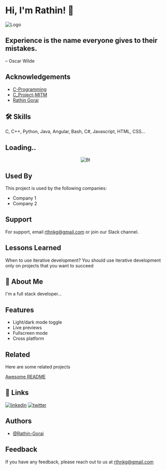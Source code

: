 
# Hi, I'm Rathin! 👋

  
![Logo](https://i.cdn.turner.com/money/technology/superhero-hackers/confessions-of-a-hacktivist/media/animated-gifs/hacktivist_scn03_120315.gif)

    
## Experience is the name everyone gives to their mistakes.

– Oscar Wilde


## Acknowledgements

 - [C-Programming](https://github.com/Rathin-Gorai/C-Programming)
 - [C_Project-MITM](https://github.com/Rathin-Gorai/C_Project_MITM)
 - [Rathin Gorai](https://github.com/Rathin-Gorai)

  
## 🛠 Skills
C, C++, Python, Java, Angular, Bash, C#, Javascript, HTML, CSS...

  
## Loading..



<p align="center"><img src="https://lh3.googleusercontent.com/proxy/MYCKVI9GYmwwm65EWPT8KXlr3fqYg4NnZ-1Y2wnym8spFWR8H8dId65Jj0WsuS88e_M6HEtAOPvxwoPUJz6DJ2JqSpTCzE6D" alt="Bt">
  
## Used By

This project is used by the following companies:

- Company 1
- Company 2

  
## Support

For support, email rthnkg@gmail.com or join our Slack channel.

  
## Lessons Learned

When to use iterative development? You should use iterative development only on projects that you want to succeed
## 🚀 About Me
I'm a full stack developer...

  
## Features

- Light/dark mode toggle
- Live previews
- Fullscreen mode
- Cross platform

  
## Related

Here are some related projects

[Awesome README](https://github.com/matiassingers/awesome-readme)

  
## 🔗 Links
[![linkedin](https://img.shields.io/badge/linkedin-0A66C2?style=for-the-badge&logo=linkedin&logoColor=white)](https://www.linkedin.com/in/rathin-gorai-6a9550198/)
[![twitter](https://img.shields.io/badge/twitter-1DA1F2?style=for-the-badge&logo=twitter&logoColor=white)](https://twitter.com/rathin_gorai)
## Authors

- [@Rathin-Gorai](https://github.com/Rathin-Gorai)

  
## Feedback
 
If you have any feedback, please reach out to us at rthnkg@gmail.com

  

